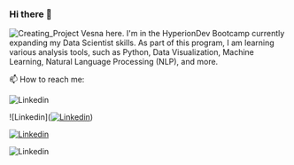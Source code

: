 ### Hi there 👋
![Creating_Project](https://github.com/Brekalo/Brekalo/assets/38909114/35b8b5a2-fd6a-4f26-94b7-1f2cf046b1c3.png)
Vesna here. I'm in the HyperionDev Bootcamp currently expanding my Data Scientist skills. As part of this program, I am learning various analysis tools, such as Python, Data Visualization, Machine Learning, Natural Language Processing (NLP), and more.

📫 How to reach me:

![Linkedin](https://github.com/Brekalo/Brekalo/assets/38909114/12f34b57-d82e-49f2-89ea-1810bc5a9477.png)

![Linkedin](<a href="https://www.linkedin.com/in/vesna-marija-brekalo/"><img alt="Linkedin" src="https://github.com/Brekalo/Brekalo/assets/38909114/12f34b57-d82e-49f2-89ea-1810bc5a9477.png"></a>)

[![Linkedin](https://github.com/Brekalo/Brekalo/raw/main/assets/38909114/12f34b57-d82e-49f2-89ea-1810bc5a9477.png)](https://www.linkedin.com/in/vesna-marija-brekalo/)


<picture>
  <img alt="Linkedin" src="https://github.com/Brekalo/Brekalo/assets/38909114/12f34b57-d82e-49f2-89ea-1810bc5a9477.png">
</picture>



<!--
**Brekalo/Brekalo** is a ✨ _special_ ✨ repository because its `README.md` (this file) appears on your GitHub profile.

Here are some ideas to get you started:

- 🔭 I’m currently working on ...
- 🌱 I’m currently learning ...
- 👯 I’m looking to collaborate on ...
- 🤔 I’m looking for help with ...
- 💬 Ask me about ...
- 📫 How to reach me: ...
- 😄 Pronouns: ...
- ⚡ Fun fact: ...
-->
